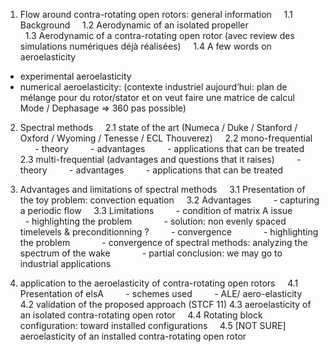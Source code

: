1. Flow around contra-rotating open rotors: general information
    1.1 Background
    1.2 Aerodynamic of an isolated propeller
    1.3 Aerodynamic of a contra-rotating open rotor (avec review des simulations numériques déjà réalisées)
    1.4 A few words on aeroelasticity
- experimental aeroelasticity
- numerical aeroelasticity: (contexte industriel aujourd’hui: plan de mélange pour du rotor/stator
et on veut faire une matrice de calcul Mode / Dephasage => 360 pas possible)

2. Spectral methods
    2.1 state of the art (Numeca / Duke / Stanford / Oxford /  Wyoming / Tenesse / ECL Thouverez)
    2.2 mono-frequential
        - theory
        - advantages
        - applications that can be treated
    2.3 multi-frequential (advantages and questions that it raises)
        - theory
        - advantages
        - applications that can be treated

3. Advantages and limitations of spectral methods
    3.1 Presentation of the toy problem: convection equation
    3.2 Advantages
        - capturing a periodic flow
    3.3 Limitations
        - condition of matrix A issue
            - highlighting the problem
            - solution: non evenly spaced timelevels & preconditionning ?
        - convergence
            - highlighting the problem
            - convergence of spectral methods: analyzing the spectrum of the wake
            - partial conclusion: we may go to industrial applications

4. application to the aeroelasticity of contra-rotating open rotors
    4.1 Presentation of elsA
        - schemes used
        - ALE/ aero-elasticity
    4.2 validation of the proposed approach (STCF 11)
    4.3 aeroelasticity of an isolated contra-rotating open rotor
    4.4 Rotating block configuration: toward installed configurations
    4.5 [NOT SURE] aeroelasticity of an installed contra-rotating open rotor
